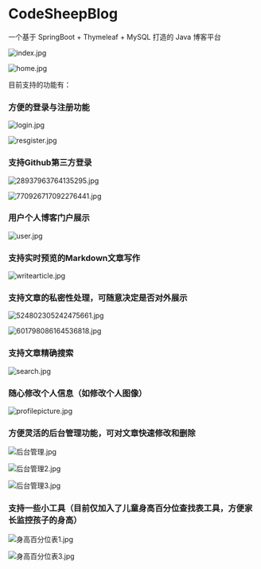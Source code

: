 # CodeSheepBlog

一个基于 SpringBoot + Thymeleaf + MySQL 打造的 Java 博客平台

![index.jpg](https://upload-images.jianshu.io/upload_images/9824247-e3400fbe6f1014a1.jpg?imageMogr2/auto-orient/strip%7CimageView2/2/w/1240)


![home.jpg](https://upload-images.jianshu.io/upload_images/9824247-7932d4ec31a7bbeb.jpg?imageMogr2/auto-orient/strip%7CimageView2/2/w/1240)

目前支持的功能有：


### 方便的登录与注册功能


![login.jpg](https://upload-images.jianshu.io/upload_images/9824247-7b5a18597f10c43e.jpg?imageMogr2/auto-orient/strip%7CimageView2/2/w/1240)

![resgister.jpg](https://upload-images.jianshu.io/upload_images/9824247-3425db7b7a92cf50.jpg?imageMogr2/auto-orient/strip%7CimageView2/2/w/1240)


### 支持Github第三方登录


![28937963764135295.jpg](https://upload-images.jianshu.io/upload_images/9824247-eb42b9ac08bd31a4.jpg?imageMogr2/auto-orient/strip%7CimageView2/2/w/1240)


![770926717092276441.jpg](https://upload-images.jianshu.io/upload_images/9824247-398f23dfc404f09a.jpg?imageMogr2/auto-orient/strip%7CimageView2/2/w/1240)

### 用户个人博客门户展示

![user.jpg](https://upload-images.jianshu.io/upload_images/9824247-601cd78b2b4c5598.jpg?imageMogr2/auto-orient/strip%7CimageView2/2/w/1240)

### 支持实时预览的Markdown文章写作

![writearticle.jpg](https://upload-images.jianshu.io/upload_images/9824247-c634b255b810eff8.jpg?imageMogr2/auto-orient/strip%7CimageView2/2/w/1240)

### 支持文章的私密性处理，可随意决定是否对外展示

![524802305242475661.jpg](https://upload-images.jianshu.io/upload_images/9824247-8fc65d96f1442dcc.jpg?imageMogr2/auto-orient/strip%7CimageView2/2/w/1240)


![601798086164536818.jpg](https://upload-images.jianshu.io/upload_images/9824247-b1339460760074a3.jpg?imageMogr2/auto-orient/strip%7CimageView2/2/w/1240)


### 支持文章精确搜索

![search.jpg](https://upload-images.jianshu.io/upload_images/9824247-f3237d5a71190e3d.jpg?imageMogr2/auto-orient/strip%7CimageView2/2/w/1240)

### 随心修改个人信息（如修改个人图像）

![profilepicture.jpg](https://upload-images.jianshu.io/upload_images/9824247-c3683e02c4fa3b9a.jpg?imageMogr2/auto-orient/strip%7CimageView2/2/w/1240)

### 方便灵活的后台管理功能，可对文章快速修改和删除


![后台管理.jpg](https://upload-images.jianshu.io/upload_images/9824247-47d52fd9b65d1b5c.jpg?imageMogr2/auto-orient/strip%7CimageView2/2/w/1240)

![后台管理2.jpg](https://upload-images.jianshu.io/upload_images/9824247-7eb5beac89027aba.jpg?imageMogr2/auto-orient/strip%7CimageView2/2/w/1240)

![后台管理3.jpg](https://upload-images.jianshu.io/upload_images/9824247-07451f013e581cd9.jpg?imageMogr2/auto-orient/strip%7CimageView2/2/w/1240)

### 支持一些小工具（目前仅加入了儿童身高百分位查找表工具，方便家长监控孩子的身高）

![身高百分位表1.jpg](https://upload-images.jianshu.io/upload_images/9824247-af5b530a0f9ca28e.jpg?imageMogr2/auto-orient/strip%7CimageView2/2/w/1240)

![身高百分位表3.jpg](https://upload-images.jianshu.io/upload_images/9824247-06b34179670c5e2d.jpg?imageMogr2/auto-orient/strip%7CimageView2/2/w/1240)
